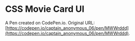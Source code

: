 # CSS Movie Card UI

A Pen created on CodePen.io. Original URL: [https://codepen.io/captain_anonymous_06/pen/MWWrddd](https://codepen.io/captain_anonymous_06/pen/MWWrddd).



